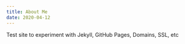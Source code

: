 ```yaml
---
title: About Me
date: 2020-04-12
---
```


Test site to experiment with Jekyll, GitHub Pages, Domains, SSL, etc
